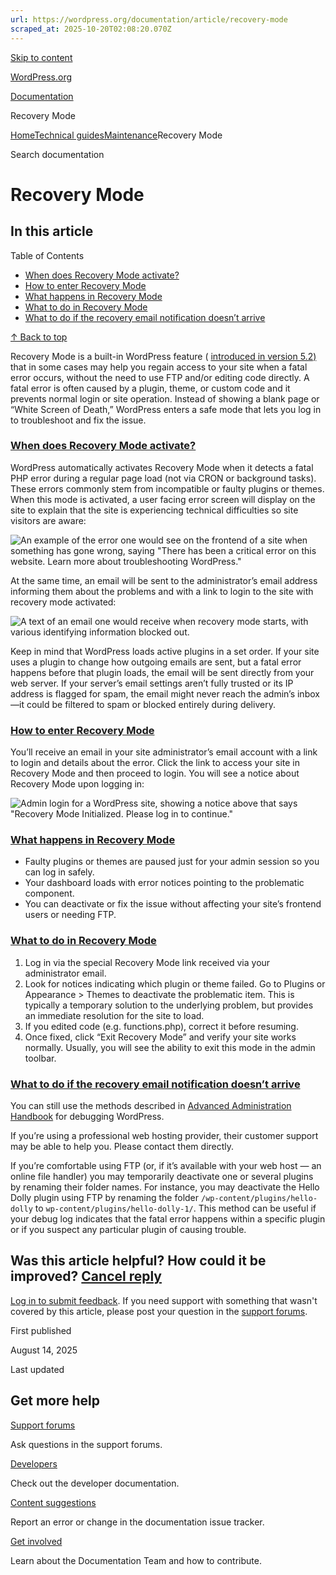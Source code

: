 ```yaml
---
url: https://wordpress.org/documentation/article/recovery-mode
scraped_at: 2025-10-20T02:08:20.070Z
---
```


[Skip to content](https://wordpress.org/documentation/article/recovery-mode/#wp--skip-link--target)

[WordPress.org](https://wordpress.org/)

[Documentation](https://wordpress.org/documentation)

Recovery Mode

[Home](https://wordpress.org/documentation)[Technical guides](https://wordpress.org/documentation/technical-guides/)[Maintenance](https://wordpress.org/documentation/category/maintenance/)Recovery Mode

Search documentation

# Recovery Mode

## In this article

Table of Contents

- [When does Recovery Mode activate?](https://wordpress.org/documentation/article/recovery-mode/#when-does-recovery-mode-activate)
- [How to enter Recovery Mode](https://wordpress.org/documentation/article/recovery-mode/#how-to-enter-recovery-mode)
- [What happens in Recovery Mode](https://wordpress.org/documentation/article/recovery-mode/#what-happens-in-recovery-mode)
- [What to do in Recovery Mode](https://wordpress.org/documentation/article/recovery-mode/#what-to-do-in-recovery-mode)
- [What to do if the recovery email notification doesn’t arrive](https://wordpress.org/documentation/article/recovery-mode/#what-to-do-if-the-recovery-email-notification-doesnt-arrive)

[↑ Back to top](https://wordpress.org/documentation/article/recovery-mode/#wp--skip-link--target)

Recovery Mode is a built-in WordPress feature ( [introduced in version 5.2)](https://make.wordpress.org/core/2019/04/16/fatal-error-recovery-mode-in-5-2/) that in some cases may help you regain access to your site when a fatal error occurs, without the need to use FTP and/or editing code directly. A fatal error is often caused by a plugin, theme, or custom code and it prevents normal login or site operation. Instead of showing a blank page or “White Screen of Death,” WordPress enters a safe mode that lets you log in to troubleshoot and fix the issue.

### [When does Recovery Mode activate?](https://wordpress.org/documentation/article/recovery-mode/\#when-does-recovery-mode-activate)

WordPress automatically activates Recovery Mode when it detects a fatal PHP error during a regular page load (not via CRON or background tasks). These errors commonly stem from incompatible or faulty plugins or themes. When this mode is activated, a user facing error screen will display on the site to explain that the site is experiencing technical difficulties so site visitors are aware:

![An example of the error one would see on the frontend of a site when something has gone wrong, saying "There has been a critical error on this website. Learn more about troubleshooting WordPress."](https://wordpress.org/support/files/2025/08/image-1024x262.png)

At the same time, an email will be sent to the administrator’s email address informing them about the problems and with a link to login to the site with recovery mode activated:

![A text of an email one would receive when recovery mode starts, with various identifying information blocked out.](https://wordpress.org/support/files/2025/08/Email-for-recovery-mode-1024x459.png)

Keep in mind that WordPress loads active plugins in a set order. If your site uses a plugin to change how outgoing emails are sent, but a fatal error happens before that plugin loads, the email will be sent directly from your web server. If your server’s email settings aren’t fully trusted or its IP address is flagged for spam, the email might never reach the admin’s inbox—it could be filtered to spam or blocked entirely during delivery.

### [How to enter Recovery Mode](https://wordpress.org/documentation/article/recovery-mode/\#how-to-enter-recovery-mode)

You’ll receive an email in your site administrator’s email account with a link to login and details about the error. Click the link to access your site in Recovery Mode and then proceed to login. You will see a notice about Recovery Mode upon logging in:

![Admin login for a WordPress site, showing a notice above that says "Recovery Mode Initialized. Please log in to continue."](https://wordpress.org/support/files/2025/08/image-2-926x1024.png)

### [What happens in Recovery Mode](https://wordpress.org/documentation/article/recovery-mode/\#what-happens-in-recovery-mode)

- Faulty plugins or themes are paused just for your admin session so you can log in safely.
- Your dashboard loads with error notices pointing to the problematic component.
- You can deactivate or fix the issue without affecting your site’s frontend users or needing FTP.

### [What to do in Recovery Mode](https://wordpress.org/documentation/article/recovery-mode/\#what-to-do-in-recovery-mode)

1. Log in via the special Recovery Mode link received via your administrator email.
2. Look for notices indicating which plugin or theme failed. Go to Plugins or Appearance > Themes to deactivate the problematic item. This is typically a temporary solution to the underlying problem, but provides an immediate resolution for the site to load.
3. If you edited code (e.g. functions.php), correct it before resuming.
4. Once fixed, click “Exit Recovery Mode” and verify your site works normally. Usually, you will see the ability to exit this mode in the admin toolbar.

### [What to do if the recovery email notification doesn’t arrive](https://wordpress.org/documentation/article/recovery-mode/\#what-to-do-if-the-recovery-email-notification-doesnt-arrive)

You can still use the methods described in [Advanced Administration Handbook](https://developer.wordpress.org/advanced-administration/debug/debug-wordpress/) for debugging WordPress.

If you’re using a professional web hosting provider, their customer support may be able to help you. Please contact them directly.

If you’re comfortable using FTP (or, if it’s available with your web host — an online file handler) you may temporarily deactivate one or several plugins by renaming their folder names. For instance, you may deactivate the Hello Dolly plugin using FTP by renaming the folder `/wp-content/plugins/hello-dolly` to `wp-content/plugins/hello-dolly-1/`. This method can be useful if your debug log indicates that the fatal error happens within a specific plugin or if you suspect any particular plugin of causing trouble.

## Was this article helpful? How could it be improved? [Cancel reply](https://wordpress.org/documentation/article/recovery-mode/\#respond)

[Log in to submit feedback](https://login.wordpress.org/?redirect_to=https%3A%2F%2Fwordpress.org%2Fdocumentation%2Farticle%2Frecovery-mode%2F&locale=en_US). If you need support with something that wasn't covered by this article, please post your question in the [support forums](https://wordpress.org/support/forums/).

First published

August 14, 2025

Last updated

## Get more help

[Support forums](https://wordpress.org/support/forums/)

Ask questions in the support forums.

[Developers](https://developer.wordpress.org/)

Check out the developer documentation.

[Content suggestions](https://github.com/WordPress/Documentation-Issue-Tracker/issues)

Report an error or change in the documentation issue tracker.

[Get involved](https://make.wordpress.org/docs/)

Learn about the Documentation Team and how to contribute.